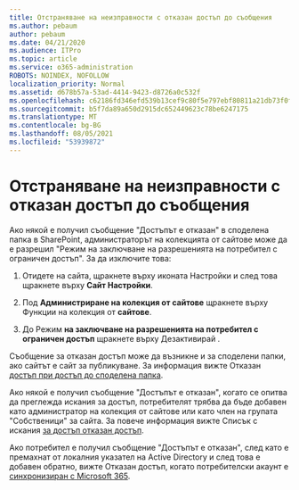 ```yaml
---
title: Отстраняване на неизправности с отказан достъп до съобщения
ms.author: pebaum
author: pebaum
ms.date: 04/21/2020
ms.audience: ITPro
ms.topic: article
ms.service: o365-administration
ROBOTS: NOINDEX, NOFOLLOW
localization_priority: Normal
ms.assetid: d678b57a-53ad-4414-9423-d8726a0c532f
ms.openlocfilehash: c62186fd346efd539b13cef9c80f5e797ebf80811a21db73f0f07fd86c080d55
ms.sourcegitcommit: b5f7da89a650d2915dc652449623c78be6247175
ms.translationtype: MT
ms.contentlocale: bg-BG
ms.lasthandoff: 08/05/2021
ms.locfileid: "53939872"
---
```

# <a name="troubleshoot-access-denied-messages"></a>Отстраняване на неизправности с отказан достъп до съобщения

Ако някой е получил съобщение "Достъпът е отказан" в споделена папка в SharePoint, администраторът на колекцията от сайтове може да е разрешил "Режим на заключване на разрешенията на потребител с ограничен достъп". За да изключите това: 
  
1. Отидете на сайта, щракнете върху иконата Настройки и след това щракнете върху **Сайт Настройки**.
    
2. Под **Администриране на колекция от сайтове** щракнете върху Функции на колекция от **сайтове**.
    
3. До Режим **на заключване на разрешенията на потребител с ограничен достъп** щракнете върху Дезактивирай . 
    
Съобщение за отказан достъп може да възникне и за споделени папки, ако сайтът е сайт за публикуване. За информация вижте Отказан [достъп при достъп до споделена папка](https://answers.microsoft.com/windows/forum/windows_7-files/access-denied-to-share-folder/79fae49d-cddf-4845-8ac8-c141884d85fb).
  
Ако някой е получил съобщение "Достъпът е отказан", когато се опитва да преглежда искания за достъп, потребителят трябва да бъде добавен като администратор на колекция от сайтове или като член на групата "Собственици" за сайта. За повече информация вижте Списък с искания [за достъп отказан достъп](https://go.microsoft.com/fwlink/?linkid=2004220).
  
Ако потребител е получил съобщение "Достъпът е отказан", след като е премахнат от локалния указател на Active Directory и след това е добавен обратно, вижте Отказан достъп, когато потребителски акаунт е [синхронизиран с Microsoft 365](https://go.microsoft.com/fwlink/?linkid=2004318).
  

